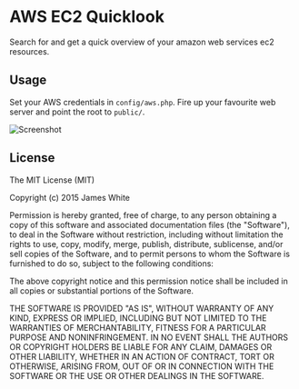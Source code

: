 # AWS EC2 Quicklook

Search for and get a quick overview of your amazon web services ec2 resources.

## Usage

Set your AWS credentials in `config/aws.php`. Fire up your favourite web server and
point the root to `public/`.

![Screenshot](http://i.imgur.com/FWAkZjN.png)

## License

The MIT License (MIT)

Copyright (c) 2015 James White

Permission is hereby granted, free of charge, to any person obtaining a copy
of this software and associated documentation files (the "Software"), to deal
in the Software without restriction, including without limitation the rights
to use, copy, modify, merge, publish, distribute, sublicense, and/or sell
copies of the Software, and to permit persons to whom the Software is
furnished to do so, subject to the following conditions:

The above copyright notice and this permission notice shall be included in all
copies or substantial portions of the Software.

THE SOFTWARE IS PROVIDED "AS IS", WITHOUT WARRANTY OF ANY KIND, EXPRESS OR
IMPLIED, INCLUDING BUT NOT LIMITED TO THE WARRANTIES OF MERCHANTABILITY,
FITNESS FOR A PARTICULAR PURPOSE AND NONINFRINGEMENT. IN NO EVENT SHALL THE
AUTHORS OR COPYRIGHT HOLDERS BE LIABLE FOR ANY CLAIM, DAMAGES OR OTHER
LIABILITY, WHETHER IN AN ACTION OF CONTRACT, TORT OR OTHERWISE, ARISING FROM,
OUT OF OR IN CONNECTION WITH THE SOFTWARE OR THE USE OR OTHER DEALINGS IN THE
SOFTWARE.



